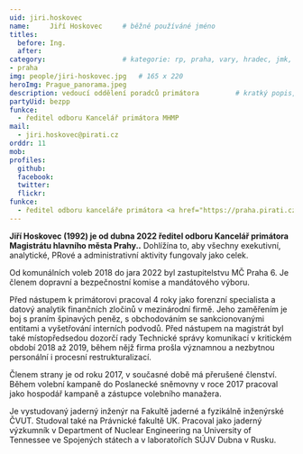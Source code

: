 ```yaml
---
uid: jiri.hoskovec
name:     Jiří Hoskovec  	# běžně používáné jméno
titles:
  before: Ing. 
  after:
category:                 	# kategorie: rp, praha, vary, hradec, jmk, senat
- praha
img: people/jiri-hoskovec.jpg   # 165 x 220
heroImg: Prague_panorama.jpeg
description: vedoucí oddělení poradců primátora      	# kratký popis, max 160 znaků
partyUid: bezpp
funkce: 
  - ředitel odboru Kancelář primátora MHMP
mail:
  - jiri.hoskovec@pirati.cz
orddr: 11
mob:
profiles:
  github:       
  facebook:
  twitter: 		  
  flickr:
funkce:
  - ředitel odboru kanceláře primátora <a href="https://praha.pirati.cz/lide/zdenek-hrib.html">Zdeňka Hřiba</a>		  
---
```


**Jiří Hoskovec (1992) je od dubna 2022 ředitel odboru Kancelář primátora Magistrátu hlavního města Prahy..** Dohlížína to, aby všechny exekutivní, analytické, PRové a administrativní aktivity fungovaly jako celek.

Od komunálních voleb 2018 do jara 2022 byl zastupitelstvu MČ Praha 6. Je členem dopravní a bezpečnostní komise a mandátového výboru.

Před nástupem k primátorovi pracoval 4 roky jako forenzní specialista a datový analytik finančních zločinů v mezinárodní firmě. Jeho zaměřením je boj s praním špinavých peněz, s obchodováním se sankcionovanými entitami a vyšetřování interních podvodů. Před nástupem na magistrát byl také místopředsedou dozorčí rady Technické správy komunikací v kritickém období 2018 až 2019, během nějž firma prošla významnou a nezbytnou personální i procesní restrukturalizací.

Členem strany je od roku 2017, v současné době má přerušené členství. Během volební kampaně do Poslanecké sněmovny v roce 2017 pracoval jako hospodář kampaně a zástupce volebního manažera.

Je vystudovaný jaderný inženýr na Fakultě jaderné a fyzikálně inženýrské ČVUT. Studoval také na Právnické fakultě UK. Pracoval jako jaderný výzkumník v Department of Nuclear Engineering na University of Tennessee ve Spojených státech a v laboratořích SÚJV Dubna v Rusku.
